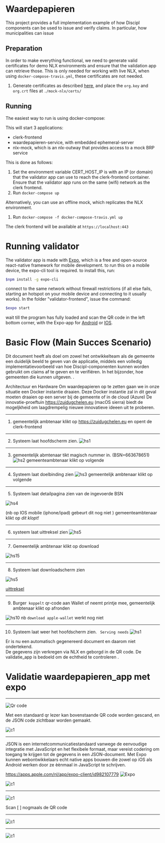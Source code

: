 # Waardepapieren

This project provides a full implementation example of how Discipl components can be used to issue and
verify claims. In particular, how municipalities can issue

## Preparation

In order to make everything functional, we need to generate valid certificates for demo NLX environments and
ensure that the validation app can retrieve those. This is only needed for working with live NLX, when using `docker-compose-travis.yml`, these certificates are not needed.

1. Generate certificates as described [here](https://docs.nlx.io/get-started/create-certificates/), and place the `org.key` and `org.crt` files at `./mock-nlx/certs/`
## Running

The easiest way to run is using docker-compose:

This will start 3 applications:

- clerk-frontend
- waardepapieren-service, with embedded ephemeral-server
- nlx-mock, which is an nlx-outway that provides access to a mock BRP service

This is done as follows:

1. Set the environment variable CERT_HOST_IP is with an IP (or domain) that the validator app can use to reach
   the clerk-frontend container. Ensure that the validator app runs on the same (wifi) network as the clerk frontend.
2. Run `docker-compose up`

Alternatively, you can use an offline mock, which replicates the NLX environment.

1. Run `docker-compose -f docker-compose-travis.yml up`


The clerk frontend will be available at `https://localhost:443`

# Running validator
The validator app is made with [Expo](https://expo.io/), which is a free and open-source react-native framework for mobile development. to run this on a mobile device, the expo-cli tool is required. to install this, run:
```bash
$npm install -g expo-cli
```
connect to the same network without firewall restrictions (if all else fails, starting an hotspot on your mobile device and connecting to it usually works). In the folder "validator-frontend", issue the command:
```bash
$expo start
```
wait till the program has fully loaded and scan the QR code in the left bottom corner, with the Expo-app for [Android](https://play.google.com/store/apps/details?id=host.exp.exponent) or [IOS](https://itunes.apple.com/us/app/expo-client/).



# Basic Flow (Main Succes Scenario)

Dit document heeft als doel om zowel het ontwikkelteam als de gemeente een duidelijk beeld 
te geven van de  applicatie, middels een volledig implementatievoorbeeld van hoe Discipl-componenten 
kunnen worden gebruikt  om claims af te geven en te verifiëren. In het bijzonder, hoe gemeenten die kunnen uitgeven. .

Architectuur en Hardware
Om waardepapieren op te zetten gaan we in onze situatie een Docker instantie draaien. Deze Docker instantie zal in dit geval moeten draaien op een server 
bij de gemeente of in de cloud (Azure)  De innovatie-proeftuin https://zuidugchelen.eu (macOS sierra) biedt de mogeljkheid om laagdrempelig 
nieuwe innovatieve ideeen uit te proberen. 


***
1. gemeentelijk ambtenaar klikt op https://zuidugchelen.eu en opent de clerk-frontend 

***
2. Systeem laat hoofdscherm zien.
![hs1](https://github.com/discipl/waardepapieren/blob/master/pictures/hbs20191010_01.png)

***
3. gemeentelijk abmtenaar tikt magisch nummer in.  (BSN=663678651)
![hs2](https://github.com/discipl/waardepapieren/blob/master/pictures/hbs20191010_02.png)
gemeenteambtenaar klikt op volgende

***
4. Systeem laat doelbinding zien
![hs3](https://github.com/discipl/waardepapieren/blob/master/pictures/hbs20191010_03.png)
gemeentelijk ambtenaar klikt op volgende

***
5. Systeem laat detailpagina zien van de ingevoerde BSN

![hs4](https://github.com/discipl/waardepapieren/blob/master/pictures/hbs20191010_04.png)

(nb op IOS mobile (iphone/ipad) gebeurt dit nog niet )
gemeenteambtenaar klikt op *dit klopt!*

***
6. systeem laat uittreksel zien
![hs5](https://github.com/discipl/waardepapieren/blob/master/pictures/hbs20191010_05.png)

***
7. Gemeentelijk ambtenaar  klikt op download

![hs15](https://github.com/discipl/waardepapieren/blob/master/pictures/hbs20191010_16.png)

***
8. Systeem laat downloadscherm zien

![hs5](https://github.com/discipl/waardepapieren/blob/master/pictures/hbs20191010_15.png)

[uittreksel](https://github.com/discipl/waardepapieren/blob/master/pictures/uittreksel.pdf)

***
9. Burger` koppelt` qr-code aan Wallet of neemt printje mee, gemeentelijk ambtenaar klikt op afronden
   
![hs10](https://github.com/discipl/waardepapieren/blob/master/pictures/hbs20191010_07.png)
nb  `download apple-wallet` werkt nog niet
***
10. Systeem laat weer het hoofdscherm zien. ` Serving needs`
![hs1](https://github.com/discipl/waardepapieren/blob/master/pictures/hbs20191010_01.png)

Er is nu een automatisch gegenereerd document en daarom niet ondertekend.  
De gegevens zijn verkregen via NLX en geborgd in de QR code. De validatie_app is bedoeld om de echtheid te controleren .

# Validatie waardepapieren_app met expo 

***

![Qr code](https://github.com/discipl/waardepapieren/blob/master/pictures/hbs20191010_08.PNG)

Met een standaard qr lezer kan bovenstaande QR code worden gescand, en de JSON code zichtbaar worden gemaakt.

![c1](https://github.com/discipl/waardepapieren/blob/master/pictures/hbs20191010_09.png)

***

JSON is een internetcommunicatiestandaard vanwege de eenvoudige integratie met JavaScript en het flexibele formaat, maar vereist codering om toegang te krijgen tot de gegevens in een JSON-document. Met Expo kunnen webontwikkelaars echt native apps bouwen die zowel op iOS als Android werken door ze èènmaal in JavaScript te schrijven.

https://apps.apple.com/nl/app/expo-client/id982107779
![Expo](https://github.com/discipl/waardepapieren/blob/master/pictures/hbs20191010_10.PNG)

![c1](https://github.com/discipl/waardepapieren/blob/master/pictures/hbs20191010_11.png)

***

![c1](https://github.com/discipl/waardepapieren/blob/master/pictures/hbs20191010_12.png)

Scan [ ] nogmaals de QR code

***

![c1](https://github.com/discipl/waardepapieren/blob/master/pictures/hbs20191010_13.png)

***
![c1](https://github.com/discipl/waardepapieren/blob/master/pictures/hbs20191010_14.png)


